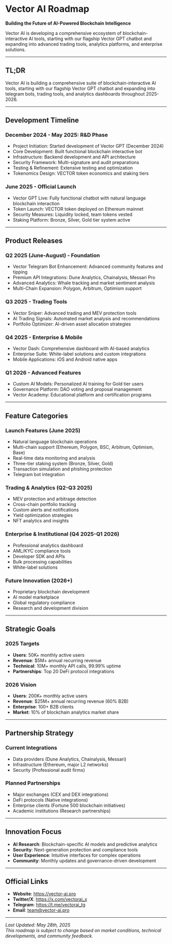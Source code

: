 # Vector AI Roadmap

**Building the Future of AI-Powered Blockchain Intelligence**

Vector AI is developing a comprehensive ecosystem of blockchain-interactive AI tools, starting with our flagship Vector GPT chatbot and expanding into advanced trading tools, analytics platforms, and enterprise solutions.

---

## **TL;DR**

Vector AI is building a comprehensive suite of blockchain-interactive AI tools, starting with our flagship Vector GPT chatbot and expanding into telegram bots, trading tools, and analytics dashboards throughout 2025-2026.

---

## **Development Timeline**

### **December 2024 - May 2025: R&D Phase**
- Project Initiation: Started development of Vector GPT (December 2024)
- Core Development: Built functional blockchain interactive bot
- Infrastructure: Backend development and API architecture
- Security Framework: Multi-signature and audit preparations
- Testing & Refinement: Extensive testing and optimization
- Tokenomics Design: VECTOR token economics and staking tiers

### **June 2025 - Official Launch**
- Vector GPT Live: Fully functional chatbot with natural language blockchain interaction
- Token Launch: VECTOR token deployed on Ethereum mainnet
- Security Measures: Liquidity locked, team tokens vested
- Staking Platform: Bronze, Silver, Gold tier system active

---

## **Product Releases**

### **Q2 2025 (June-August) - Foundation**
- Vector Telegram Bot Enhancement: Advanced community features and tipping
- Premium API Integrations: Dune Analytics, Chainalysis, Messari Pro
- Advanced Analytics: Whale tracking and market sentiment analysis
- Multi-Chain Expansion: Polygon, Arbitrum, Optimism support

### **Q3 2025 - Trading Tools**
- Vector Sniper: Advanced trading and MEV protection tools
- AI Trading Signals: Automated market analysis and recommendations
- Portfolio Optimizer: AI-driven asset allocation strategies

### **Q4 2025 - Enterprise & Mobile**
- Vector Dash: Comprehensive dashboard with AI-based analytics
- Enterprise Suite: White-label solutions and custom integrations
- Mobile Applications: iOS and Android native apps

### **Q1 2026 - Advanced Features**
- Custom AI Models: Personalized AI training for Gold tier users
- Governance Platform: DAO voting and proposal management
- Vector Academy: Educational platform and certification programs

---

## **Feature Categories**

### **Launch Features (June 2025)**
- Natural language blockchain operations
- Multi-chain support (Ethereum, Polygon, BSC, Arbitrum, Optimism, Base)
- Real-time data monitoring and analysis
- Three-tier staking system (Bronze, Silver, Gold)
- Transaction simulation and phishing protection
- Telegram bot integration

### **Trading & Analytics (Q2-Q3 2025)**
- MEV protection and arbitrage detection
- Cross-chain portfolio tracking
- Custom alerts and notifications
- Yield optimization strategies
- NFT analytics and insights

### **Enterprise & Institutional (Q4 2025-Q1 2026)**
- Professional analytics dashboard
- AML/KYC compliance tools
- Developer SDK and APIs
- Bulk processing capabilities
- White-label solutions

### **Future Innovation (2026+)**
- Proprietary blockchain development
- AI model marketplace
- Global regulatory compliance
- Research and development division

---

## **Strategic Goals**

### **2025 Targets**
- **Users**: 50K+ monthly active users
- **Revenue**: $5M+ annual recurring revenue
- **Technical**: 10M+ monthly API calls, 99.99% uptime
- **Partnerships**: Top 20 DeFi protocol integrations

### **2026 Vision**
- **Users**: 200K+ monthly active users
- **Revenue**: $25M+ annual recurring revenue (60% B2B)
- **Enterprise**: 100+ B2B clients
- **Market**: 10% of blockchain analytics market share

---

## **Partnership Strategy**

### **Current Integrations**
- Data providers (Dune Analytics, Chainalysis, Messari)
- Infrastructure (Ethereum, major L2 networks)
- Security (Professional audit firms)

### **Planned Partnerships**
- Major exchanges (CEX and DEX integrations)
- DeFi protocols (Native integrations)
- Enterprise clients (Fortune 500 blockchain initiatives)
- Academic institutions (Research partnerships)

---

## **Innovation Focus**

- **AI Research**: Blockchain-specific AI models and predictive analytics
- **Security**: Next-generation protection and compliance tools
- **User Experience**: Intuitive interfaces for complex operations
- **Community**: Monthly updates and governance-driven development

---

## **Official Links**

- **Website**: https://vector-ai.pro
- **Twitter/X**: https://x.com/vectorai_x
- **Telegram**: https://t.me/vectorai_tg
- **Email**: team@vector-ai.pro

---

*Last Updated: May 28th, 2025*  
*This roadmap is subject to change based on market conditions, technical developments, and community feedback.* 
